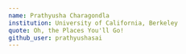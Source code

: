 ```yaml
---
name: Prathyusha Charagondla
institution: University of California, Berkeley
quote: Oh, the Places You'll Go!
github_user: prathyushasai
---
```


